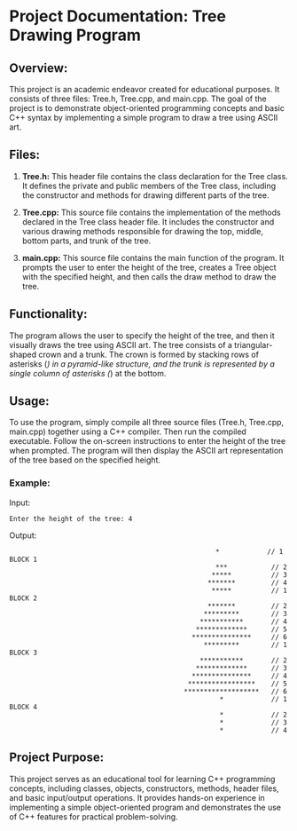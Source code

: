 # Project Documentation: Tree Drawing Program

## Overview:
This project is an academic endeavor created for educational purposes. It consists of three files: Tree.h, Tree.cpp, and main.cpp. The goal of the project is to demonstrate object-oriented programming concepts and basic C++ syntax by implementing a simple program to draw a tree using ASCII art.

## Files:
1. **Tree.h:** This header file contains the class declaration for the Tree class. It defines the private and public members of the Tree class, including the constructor and methods for drawing different parts of the tree.

2. **Tree.cpp:** This source file contains the implementation of the methods declared in the Tree class header file. It includes the constructor and various drawing methods responsible for drawing the top, middle, bottom parts, and trunk of the tree.

3. **main.cpp:** This source file contains the main function of the program. It prompts the user to enter the height of the tree, creates a Tree object with the specified height, and then calls the draw method to draw the tree.

## Functionality:
The program allows the user to specify the height of the tree, and then it visually draws the tree using ASCII art. The tree consists of a triangular-shaped crown and a trunk. The crown is formed by stacking rows of asterisks (*) in a pyramid-like structure, and the trunk is represented by a single column of asterisks (*) at the bottom.

## Usage:
To use the program, simply compile all three source files (Tree.h, Tree.cpp, main.cpp) together using a C++ compiler. Then run the compiled executable. Follow the on-screen instructions to enter the height of the tree when prompted. The program will then display the ASCII art representation of the tree based on the specified height.
### Example:
<p>Input:</p>
<p><code>Enter the height of the tree: 4</code></p>

<p>Output:</p>
<code>                                                    *            // 1   BLOCK 1 
                                                    ***           // 2 
                                                   *****          // 3 
                                                  *******         // 4 
                                                   *****          // 1   BLOCK 2 
                                                  *******         // 2 
                                                 *********        // 3 
                                                ***********       // 4 
                                               *************      // 5 
                                              ***************     // 6 
                                                 *********        // 1   BLOCK 3 
                                                ***********       // 2 
                                               *************      // 3 
                                              ***************     // 4 
                                             *****************    // 5 
                                            *******************   // 6 
                                                     *            // 1   BLOCK 4 
                                                     *            // 2 
                                                     *            // 3 
                                                     *            // 4</code>

## Project Purpose:
This project serves as an educational tool for learning C++ programming concepts, including classes, objects, constructors, methods, header files, and basic input/output operations. It provides hands-on experience in implementing a simple object-oriented program and demonstrates the use of C++ features for practical problem-solving.
